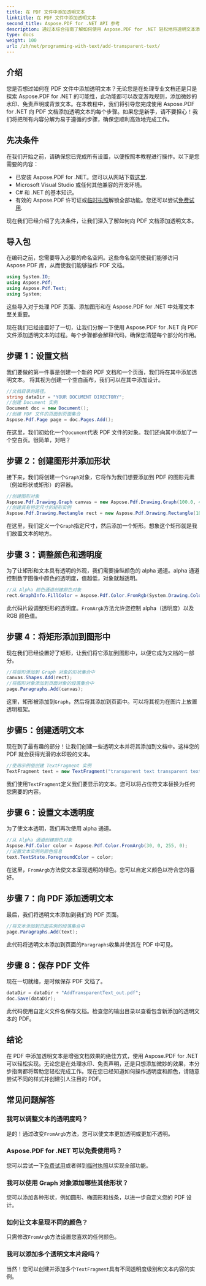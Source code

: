 ```yaml
---
title: 在 PDF 文件中添加透明文本
linktitle: 在 PDF 文件中添加透明文本
second_title: Aspose.PDF for .NET API 参考
description: 通过本综合指南了解如何使用 Aspose.PDF for .NET 轻松地将透明文本添加到 PDF。实现完美透明度的分步说明。
type: docs
weight: 100
url: /zh/net/programming-with-text/add-transparent-text/
---
```

## 介绍

您是否想过如何在 PDF 文件中添加透明文本？无论您是在处理专业文档还是只是探索 Aspose.PDF for .NET 的可能性，此功能都可以改变游戏规则，添加微妙的水印、免责声明或背景文本。在本教程中，我们将引导您完成使用 Aspose.PDF for .NET 向 PDF 文档添加透明文本的每个步骤。如果您是新手，请不要担心！我们将把所有内容分解为易于遵循的步骤，确保您顺利高效地完成工作。

## 先决条件

在我们开始之前，请确保您已完成所有设置，以便按照本教程进行操作。以下是您需要的内容：

- 已安装 Aspose.PDF for .NET。您可以从网站下载[这里](https://releases.aspose.com/pdf/net/).
- Microsoft Visual Studio 或任何其他兼容的开发环境。
- C# 和 .NET 的基本知识。
- 有效的 Aspose.PDF 许可证或[临时执照](https://purchase.aspose.com/temporary-license/)解锁全部功能。您还可以尝试[免费试用](https://releases.aspose.com/).

现在我们已经介绍了先决条件，让我们深入了解如何向 PDF 文档添加透明文本。

## 导入包

在编码之前，您需要导入必要的命名空间。这些命名空间使我们能够访问 Aspose.PDF 库，从而使我们能够操作 PDF 文档。

```csharp
using System.IO;
using Aspose.Pdf;
using Aspose.Pdf.Text;
using System;
```

这些导入对于处理 PDF 页面、添加图形和在 Aspose.PDF for .NET 中处理文本至关重要。

现在我们已经设置好了一切，让我们分解一下使用 Aspose.PDF for .NET 向 PDF 文件添加透明文本的过程。每个步骤都会解释代码，确保您清楚每个部分的作用。

## 步骤 1：设置文档

我们要做的第一件事是创建一个新的 PDF 文档和一个页面，我们将在其中添加透明文本。 将其视为创建一个空白画布，我们可以在其中添加设计。

```csharp
//文档目录的路径。
string dataDir = "YOUR DOCUMENT DIRECTORY";
//创建 Document 实例
Document doc = new Document();
//创建 PDF 文件的页面到页面集合
Aspose.Pdf.Page page = doc.Pages.Add();
```

在这里，我们初始化一个`Document`代表 PDF 文件的对象。我们还向其中添加了一个空白页。很简单，对吧？

## 步骤 2：创建图形并添加形状

接下来，我们将创建一个`Graph`对象，它将作为我们想要添加到 PDF 的图形元素（例如形状或矩形）的容器。

```csharp
//创建图形对象
Aspose.Pdf.Drawing.Graph canvas = new Aspose.Pdf.Drawing.Graph(100.0, 400.0);
//创建具有特定尺寸的矩形实例
Aspose.Pdf.Drawing.Rectangle rect = new Aspose.Pdf.Drawing.Rectangle(100, 100, 400, 400);
```

在这里，我们定义一个`Graph`指定尺寸，然后添加一个矩形。想象这个矩形就是我们放置文本的地方。

## 步骤 3：调整颜色和透明度

为了让矩形和文本具有透明的外观，我们需要操纵颜色的 alpha 通道。alpha 通道控制数字图像中颜色的透明度，值越低，对象就越透明。

```csharp
//从 Alpha 颜色通道创建颜色对象
rect.GraphInfo.FillColor = Aspose.Pdf.Color.FromRgb(System.Drawing.Color.FromArgb(128, System.Drawing.Color.FromArgb(12957183)));
```

此代码片段调整矩形的透明度。`FromArgb`方法允许您控制 alpha（透明度）以及 RGB 颜色值。

## 步骤 4：将矩形添加到图形中

现在我们已经设置好了矩形，让我们将它添加到图形中，以便它成为文档的一部分。

```csharp
//将矩形添加到 Graph 对象的形状集合中
canvas.Shapes.Add(rect);
//将图形对象添加到页面对象的段落集合中
page.Paragraphs.Add(canvas);
```

这里，矩形被添加到`Graph`，然后将其添加到页面中。可以将其视为在图片上放置透明框架。

## 步骤5：创建透明文本

现在到了最有趣的部分！让我们创建一些透明文本并将其添加到文档中。这样您的 PDF 就会获得光滑的水印般的文本。

```csharp
//使用示例值创建 TextFragment 实例
TextFragment text = new TextFragment("transparent text transparent text transparent text...");
```

我们使用`TextFragment`定义我们要显示的文本。您可以将占位符文本替换为任何您需要的内容。

## 步骤 6：设置文本透明度

为了使文本透明，我们再次使用 alpha 通道。

```csharp
//从 Alpha 通道创建颜色对象
Aspose.Pdf.Color color = Aspose.Pdf.Color.FromArgb(30, 0, 255, 0);
//设置文本实例的颜色信息
text.TextState.ForegroundColor = color;
```

在这里，`FromArgb`方法使文本呈现透明的绿色。您可以自定义颜色以符合您的喜好。

## 步骤 7：向 PDF 添加透明文本

最后，我们将透明文本添加到我们的 PDF 页面。

```csharp
//将文本添加到页面实例的段落集合中
page.Paragraphs.Add(text);
```

此代码将透明文本添加到页面的`Paragraphs`收集并使其在 PDF 中可见。

## 步骤 8：保存 PDF 文件

现在一切就绪，是时候保存 PDF 文档了。

```csharp
dataDir = dataDir + "AddTransparentText_out.pdf";
doc.Save(dataDir);
```

此代码使用自定义文件名保存文档。检查您的输出目录以查看包含新添加的透明文本的 PDF。

## 结论

在 PDF 中添加透明文本是增强文档效果的绝佳方式，使用 Aspose.PDF for .NET 可以轻松实现。无论您是在处理水印、免责声明，还是只想添加微妙的效果，本分步指南都将帮助您轻松完成工作。现在您已经知道如何操作透明度和颜色，请随意尝试不同的样式并创建引人注目的 PDF。

## 常见问题解答

### 我可以调整文本的透明度吗？  
是的！通过改变`FromArgb`方法，您可以使文本更加透明或更加不透明。

### Aspose.PDF for .NET 可以免费使用吗？  
您可以尝试一下[免费试用](https://releases.aspose.com/)或者得到[临时执照](https://purchase.aspose.com/temporary-license/)以实现全部功能。

### 我可以使用 Graph 对象添加哪些其他形状？  
您可以添加各种形状，例如圆形、椭圆形和线条，以进一步自定义您的 PDF 设计。

### 如何让文本呈现不同的颜色？  
只需修改`FromArgb`方法设置您喜欢的任何颜色。

### 我可以添加多个透明文本片段吗？  
当然！您可以创建并添加多个`TextFragment`具有不同透明度级别和文本内容的实例。